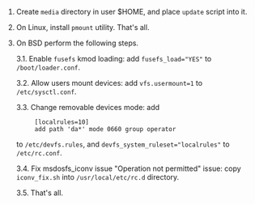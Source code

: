 1. Create `media` directory in user $HOME, and place `update` script into it.

2. On Linux, install `pmount` utility. That's all.

3. On BSD perform the following steps.

   3.1. Enable `fusefs` kmod loading: add `fusefs_load="YES"` to `/boot/loader.conf`.

   3.2. Allow users mount devices: add `vfs.usermount=1` to `/etc/sysctl.conf`.
   
   3.3. Change removable devices mode: add
   
            [localrules=10]
            add path 'da*' mode 0660 group operator
   
      to `/etc/devfs.rules`, and `devfs_system_ruleset="localrules"` to `/etc/rc.conf`.

   3.4. Fix msdosfs_iconv issue "Operation not permitted" issue: copy `iconv_fix.sh` into `/usr/local/etc/rc.d` directory.

   3.5. That's all.
